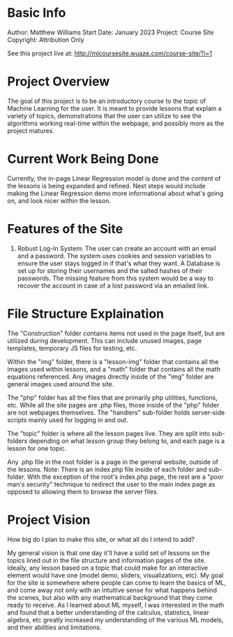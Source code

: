 # Basic Info
	
Author:		Matthew Williams
Start Date:	January 2023
Project:	Course Site
Copyright:	Attribution Only

See this project live at: http://mlcoursesite.wuaze.com/course-site/?i=1

# Project Overview

The goal of this project is to be an introductory course to the topic
of Machine Learning for the user.  It is meant to provide lessons that
explain a variety of topics, demonstrations that the user can utilize
to see the algorithms working real-time within the webpage, and possibly
more as the project matures.

# Current Work Being Done

Currently, the in-page Linear Regression model is done and the content of
the lessons is being expanded and refined.  Next steps would include making
the Linear Regression demo more informational about what's going on, and
look nicer within the lesson.

# Features of the Site

1) Robust Log-In System:
	The user can create an account with an email and a password.  The system
	uses cookies and session variables to ensure the user stays logged in if
	that's what they want.  A Database is set up for storing their usernames
	and the salted hashes of their passwords.  The missing feature from this
	system would be a way to recover the account in case of a lost password
	via an emailed link.

# File Structure Explaination

The "Construction" folder contains items not used in the page itself, but are
utilized during development.  This can include unused images, page templates,
temporary JS files for testing, etc.

Within the "img" folder, there is a "lesson-img" folder that contains all the
images used within lessons, and a "math" folder that contains all the math equations
referenced.  Any images directly inside of the "img" folder are general images
used around the site.

The "php" folder has all the files that are primarily php utilities, functions,
etc.  While all the site pages are .php files, those inside of the "php" folder
are not webpages themselves.  The "handlers" sub-folder holds server-side scripts
mainly used for logging in and out.

The "topic" folder is where all the lesson pages live.  They are split into
sub-folders depending on what lesson group they belong to, and each page is
a lesson for one topic.

Any .php file in the root folder is a page in the general website, outside of the
lessons.
Note: There is an index.php file inside of each folder and sub-folder.  With the
exception of the root's index.php page, the rest are a "poor man's security" technique
to redirect the user to the main index page as opposed to allowing them to browse
the server files.

# Project Vision

How big do I plan to make this site, or what all do I intend to add?

My general vision is that one day it'll have a solid set of lessons on the topics
lined out in the file structure and information pages of the site.  Ideally, any lesson
based on a topic that could make for an interactive element would have one (model
demo, sliders, visualizations, etc).  My goal for the site is somewhere where people
can come to learn the basics of ML, and come away not only with an intuitive sense
for what happens behind the scenes, but also with any mathematical background that
they come ready to receive.  As I learned about ML myself, I was interested in the
math and found that a better understanding of the calculus, statistics, linear algebra,
etc greatly increased my understanding of the various ML models, and their abilities and
limitations.
